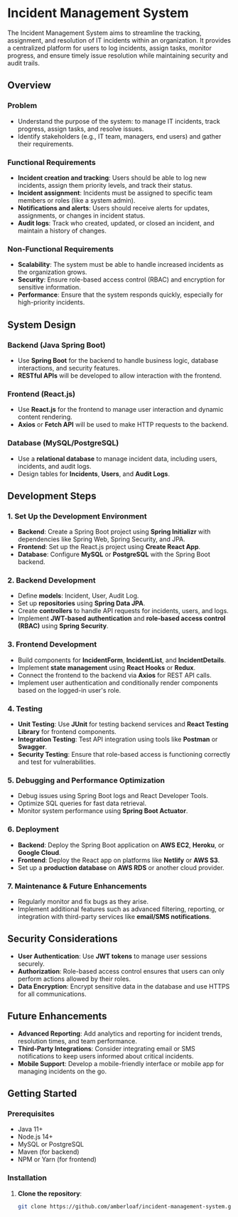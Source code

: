 # Incident Management System

The Incident Management System aims to streamline the tracking, assignment, and resolution of IT incidents within an organization. It provides a centralized platform for users to log incidents, assign tasks, monitor progress, and ensure timely issue resolution while maintaining security and audit trails.

## Overview

### Problem

 - Understand the purpose of the system: to manage IT incidents, track progress, assign tasks, and resolve issues.
 - Identify stakeholders (e.g., IT team, managers, end users) and gather their requirements.

### Functional Requirements

 - **Incident creation and tracking**: Users should be able to log new incidents, assign them priority levels, and track their status.
 - **Incident assignment**: Incidents must be assigned to specific team members or roles (like a system admin).
 - **Notifications and alerts**: Users should receive alerts for updates, assignments, or changes in incident status.
 - **Audit logs**: Track who created, updated, or closed an incident, and maintain a history of changes.

### Non-Functional Requirements

- **Scalability**: The system must be able to handle increased incidents as the organization grows.
- **Security**: Ensure role-based access control (RBAC) and encryption for sensitive information.
- **Performance**: Ensure that the system responds quickly, especially for high-priority incidents.

## System Design

### Backend (Java Spring Boot)
- Use **Spring Boot** for the backend to handle business logic, database interactions, and security features.
- **RESTful APIs** will be developed to allow interaction with the frontend.

### Frontend (React.js)
- Use **React.js** for the frontend to manage user interaction and dynamic content rendering.
- **Axios** or **Fetch API** will be used to make HTTP requests to the backend.

### Database (MySQL/PostgreSQL)
- Use a **relational database** to manage incident data, including users, incidents, and audit logs.
- Design tables for **Incidents**, **Users**, and **Audit Logs**.

## Development Steps

### 1. Set Up the Development Environment
- **Backend**: Create a Spring Boot project using **Spring Initializr** with dependencies like Spring Web, Spring Security, and JPA.
- **Frontend**: Set up the React.js project using **Create React App**.
- **Database**: Configure **MySQL** or **PostgreSQL** with the Spring Boot backend.

### 2. Backend Development
- Define **models**: Incident, User, Audit Log.
- Set up **repositories** using **Spring Data JPA**.
- Create **controllers** to handle API requests for incidents, users, and logs.
- Implement **JWT-based authentication** and **role-based access control (RBAC)** using **Spring Security**.

### 3. Frontend Development
- Build components for **IncidentForm**, **IncidentList**, and **IncidentDetails**.
- Implement **state management** using **React Hooks** or **Redux**.
- Connect the frontend to the backend via **Axios** for REST API calls.
- Implement user authentication and conditionally render components based on the logged-in user's role.

### 4. Testing
- **Unit Testing**: Use **JUnit** for testing backend services and **React Testing Library** for frontend components.
- **Integration Testing**: Test API integration using tools like **Postman** or **Swagger**.
- **Security Testing**: Ensure that role-based access is functioning correctly and test for vulnerabilities.

### 5. Debugging and Performance Optimization
- Debug issues using Spring Boot logs and React Developer Tools.
- Optimize SQL queries for fast data retrieval.
- Monitor system performance using **Spring Boot Actuator**.

### 6. Deployment
- **Backend**: Deploy the Spring Boot application on **AWS EC2**, **Heroku**, or **Google Cloud**.
- **Frontend**: Deploy the React app on platforms like **Netlify** or **AWS S3**.
- Set up a **production database** on **AWS RDS** or another cloud provider.

### 7. Maintenance & Future Enhancements
- Regularly monitor and fix bugs as they arise.
- Implement additional features such as advanced filtering, reporting, or integration with third-party services like **email/SMS notifications**.

## Security Considerations
- **User Authentication**: Use **JWT tokens** to manage user sessions securely.
- **Authorization**: Role-based access control ensures that users can only perform actions allowed by their roles.
- **Data Encryption**: Encrypt sensitive data in the database and use HTTPS for all communications.

## Future Enhancements
- **Advanced Reporting**: Add analytics and reporting for incident trends, resolution times, and team performance.
- **Third-Party Integrations**: Consider integrating email or SMS notifications to keep users informed about critical incidents.
- **Mobile Support**: Develop a mobile-friendly interface or mobile app for managing incidents on the go.

## Getting Started

### Prerequisites
- Java 11+
- Node.js 14+
- MySQL or PostgreSQL
- Maven (for backend)
- NPM or Yarn (for frontend)

### Installation

1. **Clone the repository**:
   ```bash
   git clone https://github.com/amberloaf/incident-management-system.git
